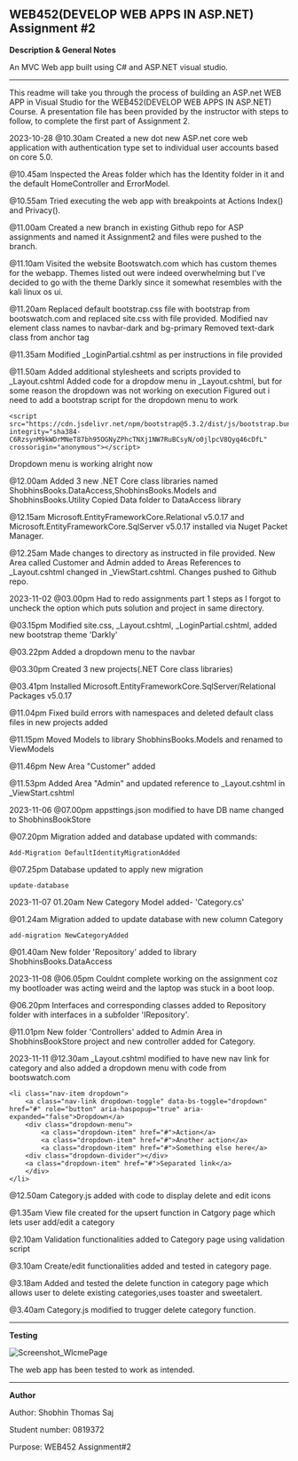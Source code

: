 ## WEB452(DEVELOP WEB APPS IN ASP.NET) Assignment #2


**Description & General Notes**

An MVC Web app built using C# and ASP.NET visual studio.
*******************************************************************

This readme will take you through the process of building an ASP.net WEB APP in Visual Studio for the WEB452(DEVELOP WEB APPS IN ASP.NET) Course.
A presentation file has been provided by the instructor with steps to follow, to complete the first part of Assignment 2.

2023-10-28 @10.30am Created a new dot new ASP.net core web application with authentication type set to individual user accounts based on core 5.0.

@10.45am  Inspected the Areas folder which has the Identity folder in it and the default HomeController and ErrorModel.

@10.55am  Tried executing the web app with breakpoints at Actions Index() and Privacy(). 

@11.00am Created a new branch in existing Github repo for ASP assignments and named it Assignment2 and files were pushed to the branch.

@11.10am Visited the website Bootswatch.com which has custom themes for the webapp. Themes listed out were indeed overwhelming but I've decided to go with the theme Darkly since it
somewhat resembles with the kali linux os ui.

@11.20am Replaced default bootstrap.css file with bootstrap from bootswatch.com and replaced site.css with file provided.
Modified nav element class names to navbar-dark and bg-primary
Removed text-dark class from anchor tag

@11.35am Modified _LoginPartial.cshtml as per instructions in file provided 

@11.50am Added additional stylesheets and scripts provided to _Layout.cshtml
Added code for a dropdow menu in _Layout.cshtml, but for some reason the dropdown was not working on execution
Figured out i need to add a bootstrap script for the dropdown menu to work
```
<script src="https://cdn.jsdelivr.net/npm/bootstrap@5.3.2/dist/js/bootstrap.bundle.min.js" integrity="sha384-C6RzsynM9kWDrMNeT87bh95OGNyZPhcTNXj1NW7RuBCsyN/o0jlpcV8Qyq46cDfL" crossorigin="anonymous"></script>
```
Dropdown menu is working alright now

@12.00am Added 3 new .NET Core class libraries named ShobhinsBooks.DataAccess,ShobhinsBooks.Models and ShobhinsBooks.Utility
Copied Data folder to DataAccess library

@12.15am Microsoft.EntityFrameworkCore.Relational v5.0.17 and Microsoft.EntityFrameworkCore.SqlServer v5.0.17 installed via Nuget Packet Manager.

@12.25am Made changes to directory as instructed in file provided.
New Area called Customer and Admin added to Areas
References to _Layout.cshtml changed in  _ViewStart.cshtml.
Changes pushed to Github repo.

2023-11-02 @03.00pm Had to redo assignments part 1 steps as I forgot to uncheck the option which puts solution and project in same directory.
		   
@03.15pm  Modified site.css, _Layout.cshtml, _LoginPartial.cshtml, added new bootstrap theme 'Darkly'
		   
@03.22pm Added a dropdown menu to the navbar
		   
@03.30pm Created 3 new projects(.NET Core class libraries)
		   
@03.41pm Installed Microsoft.EntityFrameworkCore.SqlServer/Relational Packages v5.0.17
		   
@11.04pm Fixed build errors with namespaces and deleted default class files in new projects added
		   
@11.15pm Moved Models to library ShobhinsBooks.Models and renamed to ViewModels
		   
@11.46pm New Area "Customer" added
		   
@11.53pm Added Area "Admin" and updated reference to _Layout.cshtml in _ViewStart.cshtml

2023-11-06 @07.00pm appsttings.json modified to have DB name changed to ShobhinsBookStore
			
@07.20pm Migration added and database updated with commands: 
			
```
Add-Migration DefaultIdentityMigrationAdded
```
			
@07.25pm Database updated to apply new migration
			
```
update-database
```

2023-11-07 01.20am New Category Model added- 'Category.cs'
			
@01.24am Migration added to update database with new column Category
			
```
add-migration NewCategoryAdded

```

@01.40am New folder 'Repository' added to library ShobhinsBooks.DataAccess

2023-11-08 	@06.05pm Couldnt complete working on the assignment coz my bootloader was acting weird and the laptop was stuck in a boot loop.
			
@06.20pm Interfaces and corresponding classes added to Repository folder with interfaces in a subfolder 'IRepository'.
			
@11.01pm New folder 'Controllers' added to Admin Area in ShobhinsBookStore project and new controller added for Category.

2023-11-11 @12.30am _Layout.cshtml modified to have new nav link for category and also added a dropdown menu with code from bootswatch.com

```
<li class="nav-item dropdown">
	<a class="nav-link dropdown-toggle" data-bs-toggle="dropdown" href="#" role="button" aria-haspopup="true" aria-expanded="false">Dropdown</a>
	<div class="dropdown-menu">
		<a class="dropdown-item" href="#">Action</a>
		<a class="dropdown-item" href="#">Another action</a>
		<a class="dropdown-item" href="#">Something else here</a>
	<div class="dropdown-divider"></div>
	<a class="dropdown-item" href="#">Separated link</a>
	</div>
</li>
```

@12.50am Category.js added with code to display delete and edit icons

@1.35am View file created for the upsert function in Catgory page which lets user add/edit a category

@2.10am Validation functionalities added to Category page using validation script

@3.10am Create/edit functionalities added and tested in category page.

@3.18am Added and tested the delete function in category page which allows user to delete existing categories,uses toaster and sweetalert.

@3.40am Category.js modified to trugger delete category function.

			
******************************************************************

**Testing**

![Screenshot_WlcmePage](https://github.com/madmax117/ShobhinsBookStore/blob/master/Screenshot%20(369).png)

The web app has been tested to work as intended.
*******************************************************************

**Author**

Author: Shobhin Thomas Saj

Student number: 0819372

Purpose: WEB452 Assignment#2


